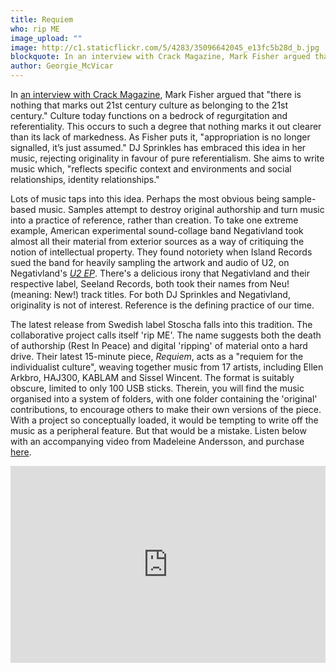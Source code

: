 ```yaml
---
title: Requiem
who: rip ME
image_upload: ""
image: http://c1.staticflickr.com/5/4283/35096642045_e13fc5b28d_b.jpg
blockquote: In an interview with Crack Magazine, Mark Fisher argued that "there is nothing that marks out 21st century culture as belonging to the 21st century." That culture (and specifically, music) today functions on a bedrock of recurrences and references. Nothing could mark out the last 17 years of music clearer than its lack of markedness. As Fisher puts it, "appropriation is no longer signalled, it’s just assumed."
author: Georgie_McVicar
---
```

In [an interview with Crack Magazine](http://crackmagazine.net/article/music/mark-fisher-interviewed/), Mark Fisher argued that "there is nothing that marks out 21st century culture as belonging to the 21st century." Culture today functions on a bedrock of regurgitation and referentiality. This occurs to such a degree that nothing marks it out clearer than its lack of markedness. As Fisher puts it, "appropriation is no longer signalled, it’s just assumed." DJ Sprinkles has embraced this idea in her music, rejecting originality in favour of pure referentialism. She aims to write music which, "reflects specific context and environments and social relationships, identity relationships." 

Lots of music taps into this idea. Perhaps the most obvious being sample-based music. Samples attempt to destroy original authorship and turn music into a practice of reference, rather than creation. To take one extreme example, American experimental sound-collage band Negativland took almost all their material from exterior sources as a way of critiquing the notion of intellectual property. They found notoriety when Island Records sued the band for heavily sampling the artwork and audio of U2, on Negativland's _[U2 EP](https://en.wikipedia.org/wiki/U2_(EP))_. There's a delicious irony that Negativland and their respective label, Seeland Records, both took their names from Neu! (meaning: New!) track titles. For both DJ Sprinkles and Negativland, originality is not of interest. Reference is the defining practice of our time. 

The latest release from Swedish label Stoscha falls into this tradition. The collaborative project calls itself 'rip ME'. The name suggests both the death of authorship (Rest In Peace) and digital 'ripping' of material onto a hard drive. Their latest 15-minute piece, _Requiem_, acts as a "requiem for the individualist culture", weaving together music from 17 artists, including Ellen Arkbro, HAJ300, KABLAM and Sissel Wincent. The format is suitably obscure, limited to only 100 USB sticks. Therein, you will find the music organised into a system of folders, with one folder containing the 'original' contributions, to encourage others to make their own versions of the piece. With a project so conceptually loaded, it would be tempting to write off the music as a peripheral feature. But that would be a mistake. Listen below with an accompanying video from Madeleine Andersson, and purchase [here](https://stoscha.bandcamp.com/album/requiem).  

<iframe width="100%" height="315" src="https://www.youtube.com/embed/40qyFy4iFZA" frameborder="0" allowfullscreen></iframe>